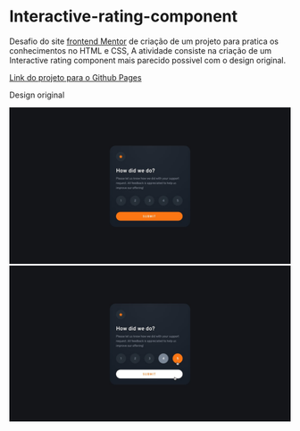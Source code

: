 <h1>Interactive-rating-component</h1>
<p>
  Desafio do site <a href="https://www.frontendmentor.io/challenges">frontend Mentor</a> de criação de um projeto para pratica os conhecimentos no HTML e CSS, A atividade consiste na criação de um Interactive rating component
  mais parecido possivel com o design original.
</p>
<p>
  <a href="https://joaoover.github.io/Interactive-rating-component/" target="_blank">Link do projeto para o Github Pages</a>
</p>
<p>Design original</p>
<img src="imagens/desktop-design.jpg">
<img src="imagens/active-states.jpg">
